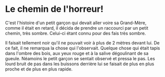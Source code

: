 # Le chemin de l'horreur!

C'est l'histoire d'un petit garçon qui devait aller voire sa Grand-Mère,
comme il était en retard, il décida de prendre un raccourci par un petit chemin, très sombre.
Celui-ci étant connu pour des fais très sombre.

Il faisait tellement noir qu'il ne pouvait voir à plus de 2 mètres devant lui. De ce fait, il ne remarqua la chose qui l'observait. Quelque chose qui était tapis dans l'ombre des bois, aux yeux rouge et à la salive dégoulinant de sa gueule. Néamoins le petit garçon se sentait observé et pressa le pas. Les lourd bruit de pas dans les buissons derrière lui se faisait de plus en plus proche et de plus en plus rapide.